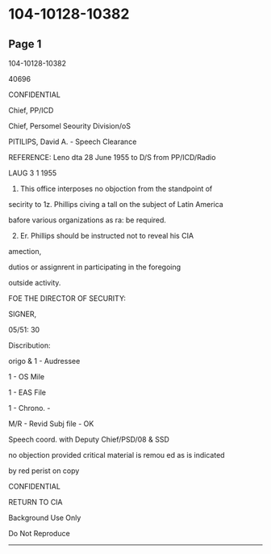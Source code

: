 # 104-10128-10382

## Page 1

104-10128-10382

40696

CONFIDENTIAL

Chief, PP/ICD

Chief, Persomel Seourity Division/oS

PITILIPS, David A. - Speech Clearance

REFERENCE: Leno dta 28 June 1955 to D/S from PP/ICD/Radio

LAUG 3 1 1955

1. This office interposes no objoction from the standpoint of

secirity to 1z. Phillips civing a tall on the subject of Latin America

bafore various organizations as ra: be required.

2. Er. Phillips should be instructed not to reveal his CIA

amection,

dutios or assignrent in participating in the foregoing

outside activity.

FOE THE DIRECTOR OF SECURITY:

SIGNER,

05/51: 30

Discribution:

origo & 1 - Audressee

1 - OS Mile

1 - EAS File

1 - Chrono. -

M/R - Revid Subj file - OK

Speech coord. with Deputy Chief/PSD/08 & SSD

no objection provided critical material is remou ed as is indicated

by red perist on copy

CONFIDENTIAL

RETURN TO CIA

Background Use Only

Do Not Reproduce

---

